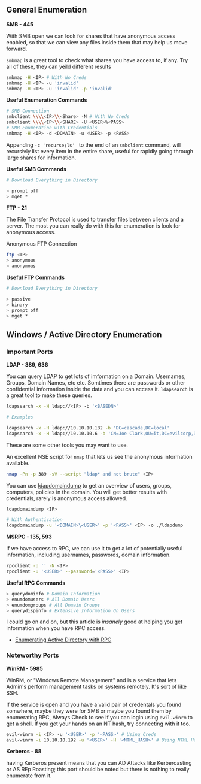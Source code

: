 ## General Enumeration

**SMB - 445**

With SMB open we can look for shares that have anonymous access enabled, so that we can view any files inside them that may help us move forward.

``smbmap`` is a great tool to check what shares you have access to, if any. Try all of these, they can yeild different results

```bash
smbmap -H <IP> # With No Creds
smbmap -H <IP> -u 'invalid'
smbmap -H <IP> -u 'invalid' -p 'invalid'
```

**Useful Enumeration Commands**

```bash
# SMB Connection
smbclient \\\\<IP>\\<Share> -N # With No Creds
smbclient \\\\<IP>\\<SHARE> -U <USER>%<PASS>
# SMB Enumeration with Credentials
smbmap -H <IP> -d <DOMAIN> -u <USER> -p <PASS> 
```

Appending ``-c 'recurse;ls' `` to the end of an ``smbclient`` command, will recursivly list every item in the entire share, useful for rapidly going through large shares for information.

**Useful SMB Commands**

```bash
# Download Everything in Directory

> prompt off
> mget *
```

**FTP - 21**

The File Transfer Protocol is used to transfer files between clients and a server. The most you can really do with this for enumeration is look for anonymous access.

Anonymous FTP Connection

```bash
ftp <IP>
> anonymous
> anonymous
```

**Useful FTP Commands**

```bash
# Download Everything in Directory

> passive
> binary
> prompt off
> mget *
```

## Windows / Active Directory Enumeration

### Important Ports

**LDAP - 389, 636**

You can query LDAP to get lots of imformation on a Domain. Usernames, Groups, Domain Names, etc etc. Somtimes there are passwords or other confidential information inside the data and you can access it. ``ldapsearch`` is a great tool to make these queries.

```bash
ldapsearch -x -H ldap://<IP> -b '<BASEDN>'

# Examples

ldapsearch -x -H ldap://10.10.10.182 -b 'DC=cascade,DC=local'
ldapsearch -x -H ldap://10.10.10.6 -b 'CN=Joe Clark,OU=it,DC=evilcorp,DC=local'
```

These are some other tools you may want to use.

An excellent NSE script for ``nmap`` that lets us see the anonymous information available.

```bash
nmap -Pn -p 389 -sV --script "ldap* and not brute" <IP>
```

You can use [ldapdomaindump](https://github.com/dirkjanm/ldapdomaindump) to get an overview of users, groups, computers, policies in the domain. You will get better results with credentials, rarely is anonymous access allowed.

```bash
ldapdomaindump <IP>

# With Authentication 
ldapdomaindump -u '<DOMAIN>\<USER>' -p '<PASS>' <IP> -o ./ldapdump
```

**MSRPC - 135, 593**

If we have access to RPC, we can use it to get a lot of potentially useful information, including usernames, passwords, domain information.

```bash
rpcclient -U '' -N <IP>
rpcclient -u '<USER>' --password='<PASS>' <IP>
```

**Useful RPC Commands**

```bash
> querydominfo # Domain Information
> enumdomusers # All Domain Users
> enumdomgroups # All Domain Groups
> querydispinfo # Extensive Information On Users
```

I could go on and on, but this article is *insanely* good at helping you get information when you have RPC access. 

- [Enumerating Active Directory with RPC](https://www.hackingarticles.in/active-directory-enumeration-rpcclient/)

### Noteworthy Ports

**WinRM - 5985**

WinRM, or "Windows Remote Management" and is a service that lets Admin's perform management tasks on systems remotely. It's sort of like SSH.

If the service is open and you have a valid pair of credentals you found somwhere, maybe they were for SMB or maybe you found them by enumerating RPC, Always Check to see if you can login using ``evil-winrm`` to get a shell. If you get your hands on an NT hash, try connecting with it too.

```bash
evil-winrm -i <IP> -u '<USER>' -p '<PASS>' # Using Creds
evil-winrm -i 10.10.10.192 -u '<USER>' -H '<NTML_HASH>' # Using NTML Hash
```

**Kerberos - 88**

having Kerberos present means that you can AD Attacks like Kerberoasting or AS REp Roasting; this port should be noted but there is nothing to really enumerate from it.
